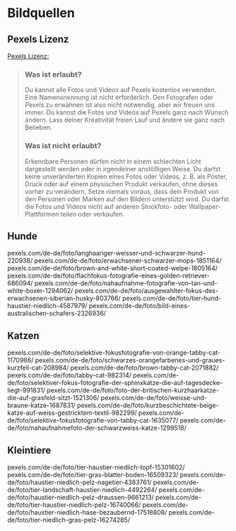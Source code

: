 # Bildquellen

## Pexels Lizenz
[Pexels Lizenz:](https://www.pexels.com/de-DE/lizenz/)
> ### Was ist erlaubt?
> Du kannst alle Fotos und Videos auf Pexels kostenlos verwenden.
> Eine Namensnennung ist nicht erforderlich. Den Fotografen oder Pexels zu erwähnen ist also nicht notwendig, aber wir freuen uns immer.
> Du kannst die Fotos und Videos auf Pexels ganz nach Wunsch ändern. Lass deiner Kreativität freien Lauf und ändere sie ganz nach Belieben.
> ### Was ist nicht erlaubt?
> Erkennbare Personen dürfen nicht in einem schlechten Licht dargestellt werden oder in irgendeiner anstößigen Weise.
> Du darfst keine unveränderten Kopien eines Fotos oder Videos, z. B. als Poster, Druck oder auf einem physischen Produkt verkaufen, ohne dieses vorher zu verändern.
> Setze niemals voraus, dass dein Produkt von den Personen oder Marken auf den Bildern unterstützt wird.
> Du darfst die Fotos und Videos nicht auf anderen Stockfoto- oder Wallpaper-Plattformen teilen oder verkaufen.


## Hunde
pexels.com/de-de/foto/langhaariger-weisser-und-schwarzer-hund-220938/
pexels.com/de-de/foto/erwachsener-schwarzer-mops-1851164/
pexels.com/de-de/foto/brown-and-white-short-coated-welpe-1805164/
pexels.com/de-de/foto/flachfokus-fotografie-eines-golden-retriever-686094/
pexels.com/de-de/foto/nahaufnahme-fotografie-von-tan-und-white-boxer-1294062/
pexels.com/de-de/foto/ausgewahlter-fokus-des-erwachsenen-siberian-husky-803766/
pexels.com/de-de/foto/tier-hund-haustier-niedlich-4587979/
pexels.com/de-de/foto/bild-eines-australischen-schafers-2326936/


## Katzen
pexels.com/de-de/foto/selektive-fokusfotografie-von-orange-tabby-cat-1170986/
pexels.com/de-de/foto/schwarzes-orangefarbenes-und-graues-kurzfell-cat-208984/
pexels.com/de-de/foto/brown-tabby-cat-2071882/
pexels.com/de-de/foto/tabby-cat-982314/
pexels.com/de-de/foto/selektiver-fokus-fotografie-der-sphinxkatze-die-auf-tagesdecke-liegt-991831/
pexels.com/de-de/foto/foto-der-britischen-kurzhaarkatze-die-auf-grasfeld-sitzt-1521306/
pexels.com/de-de/foto/weisse-und-braune-katze-1687831/
pexels.com/de-de/foto/kurzbeschichtete-beige-katze-auf-weiss-gestricktem-textil-982299/
pexels.com/de-de/foto/selektive-fokusfotografie-von-tabby-cat-1635077/
pexels.com/de-de/foto/nahaufnahmefoto-der-schwarzweiss-katze-1299518/


## Kleintiere
pexels.com/de-de/foto/tier-haustier-niedlich-topf-15301602/
pexels.com/de-de/foto/tier-gras-blatter-boden-16509323/
pexels.com/de-de/foto/haustier-niedlich-pelz-nagetier-4383761/
pexels.com/de-de/foto/tier-landschaft-haustier-niedlich-4492264/
pexels.com/de-de/foto/haustier-niedlich-pelz-draussen-9661213/
pexels.com/de-de/foto/tier-haustier-niedlich-pelz-16740066/
pexels.com/de-de/foto/haustier-niedlich-hase-bezaubernd-17518808/
pexels.com/de-de/foto/tier-niedlich-gras-pelz-16274285/
